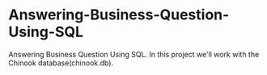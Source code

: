# Answering-Business-Question-Using-SQL
Answering Business Question Using SQL. In this project we'll work with the Chinook database(chinook.db).
